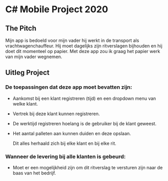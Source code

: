 # C# Mobile Project 2020
## The Pitch
Mijn app is bedoeld voor mijn vader hij werkt in de transport als vrachtwagenchauffeur.
Hij moet dagelijks zijn ritverslagen bijhouden en hij doet dit momenteel op papier.
Met deze app zou ik graag het papier werk van mijn vader wegnemen. 

## Uitleg Project

### De toepassingen dat deze app moet bevatten zijn:
- Aankomst bij een klant registreren (tijd) en een dropdown menu van welke klant. 
- Vertrek bij deze klant kunnen registreren.
- De werktijd registreren hoelang is de gebruiker bij de klant geweest. 
- Het aantal palleten aan kunnen duiden en deze opslaan.

  Dit alles herhaald zich bij elke klant en bij elke rit.


### Wanneer de levering bij alle klanten is gebeurd:
- Moet er een mogelijkheid zijn om dit ritverslag te versturen zijn naar de baas van het bedrijf.

